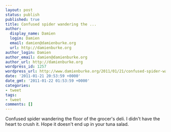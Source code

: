 ```yaml
---
layout: post
status: publish
published: true
title: Confused spider wandering the ...
author:
  display_name: Damien
  login: Damien
  email: damien@damienburke.org
  url: http://damienburke.org
author_login: Damien
author_email: damien@damienburke.org
author_url: http://damienburke.org
wordpress_id: 1257
wordpress_url: http://www.damienburke.org/2011/01/21/confused-spider-wandering-the/
date: '2011-01-21 20:53:59 +0000'
date_gmt: '2011-01-22 01:53:59 +0000'
categories:
- tweet
tags:
- tweet
comments: []
---
```

<p>Confused spider wandering the floor of the grocer's deli. I didn't have the heart to crush it. Hope it doesn't end up in your tuna salad.</p>

